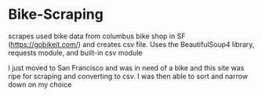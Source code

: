 # Bike-Scraping
scrapes used bike data from columbus bike shop in SF (https://gobikeit.com/) and creates csv file. Uses the BeautifulSoup4 library, requests module, and built-in csv module

I just moved to San Francisco and was in need of a bike and this site was ripe for scraping and converting to csv. I was then able to sort and narrow down on my choice
